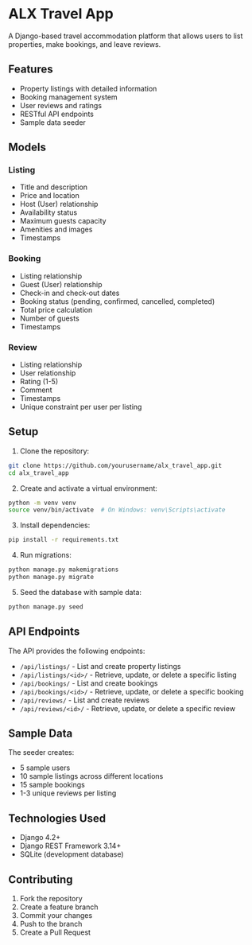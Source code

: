 # ALX Travel App

A Django-based travel accommodation platform that allows users to list properties, make bookings, and leave reviews.

## Features

- Property listings with detailed information
- Booking management system
- User reviews and ratings
- RESTful API endpoints
- Sample data seeder

## Models

### Listing
- Title and description
- Price and location
- Host (User) relationship
- Availability status
- Maximum guests capacity
- Amenities and images
- Timestamps

### Booking
- Listing relationship
- Guest (User) relationship
- Check-in and check-out dates
- Booking status (pending, confirmed, cancelled, completed)
- Total price calculation
- Number of guests
- Timestamps

### Review
- Listing relationship
- User relationship
- Rating (1-5)
- Comment
- Timestamps
- Unique constraint per user per listing

## Setup

1. Clone the repository:
```bash
git clone https://github.com/yourusername/alx_travel_app.git
cd alx_travel_app
```

2. Create and activate a virtual environment:
```bash
python -m venv venv
source venv/bin/activate  # On Windows: venv\Scripts\activate
```

3. Install dependencies:
```bash
pip install -r requirements.txt
```

4. Run migrations:
```bash
python manage.py makemigrations
python manage.py migrate
```

5. Seed the database with sample data:
```bash
python manage.py seed
```

## API Endpoints

The API provides the following endpoints:

- `/api/listings/` - List and create property listings
- `/api/listings/<id>/` - Retrieve, update, or delete a specific listing
- `/api/bookings/` - List and create bookings
- `/api/bookings/<id>/` - Retrieve, update, or delete a specific booking
- `/api/reviews/` - List and create reviews
- `/api/reviews/<id>/` - Retrieve, update, or delete a specific review

## Sample Data

The seeder creates:
- 5 sample users
- 10 sample listings across different locations
- 15 sample bookings
- 1-3 unique reviews per listing

## Technologies Used

- Django 4.2+
- Django REST Framework 3.14+
- SQLite (development database)

## Contributing

1. Fork the repository
2. Create a feature branch
3. Commit your changes
4. Push to the branch
5. Create a Pull Request
 
